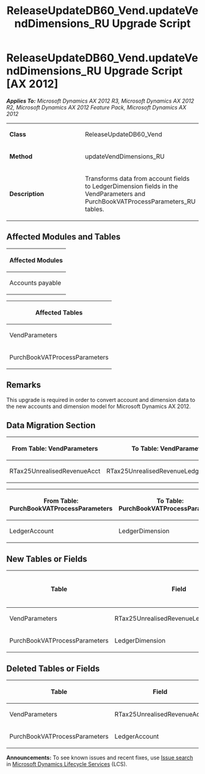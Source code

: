 ﻿---
title: ReleaseUpdateDB60_Vend.updateVendDimensions_RU Upgrade Script
TOCTitle: ReleaseUpdateDB60_Vend.updateVendDimensions_RU Upgrade Script
ms:assetid: ff842b70-88dd-9809-c3f1-9e7048e5106a
ms:mtpsurl: https://msdn.microsoft.com/en-us/library/JJ720181(v=AX.60)
ms:contentKeyID: 49712486
ms.date: 05/18/2015
mtps_version: v=AX.60
---

# ReleaseUpdateDB60\_Vend.updateVendDimensions\_RU Upgrade Script [AX 2012]


_**Applies To:** Microsoft Dynamics AX 2012 R3, Microsoft Dynamics AX 2012 R2, Microsoft Dynamics AX 2012 Feature Pack, Microsoft Dynamics AX 2012_

<table>
<colgroup>
<col style="width: 50%" />
<col style="width: 50%" />
</colgroup>
<tbody>
<tr class="odd">
<td><p><strong>Class</strong></p></td>
<td><p>ReleaseUpdateDB60_Vend</p></td>
</tr>
<tr class="even">
<td><p><strong>Method</strong></p></td>
<td><p>updateVendDimensions_RU</p></td>
</tr>
<tr class="odd">
<td><p><strong>Description</strong></p></td>
<td><p>Transforms data from account fields to LedgerDimension fields in the VendParameters and PurchBookVATProcessParameters_RU tables.</p></td>
</tr>
</tbody>
</table>


## Affected Modules and Tables

<table>
<colgroup>
<col style="width: 100%" />
</colgroup>
<thead>
<tr class="header">
<th><p>Affected Modules</p></th>
</tr>
</thead>
<tbody>
<tr class="odd">
<td><p>Accounts payable</p></td>
</tr>
</tbody>
</table>


<table>
<colgroup>
<col style="width: 100%" />
</colgroup>
<thead>
<tr class="header">
<th><p>Affected Tables</p></th>
</tr>
</thead>
<tbody>
<tr class="odd">
<td><p>VendParameters</p></td>
</tr>
<tr class="even">
<td><p>PurchBookVATProcessParameters</p></td>
</tr>
</tbody>
</table>


## Remarks

This upgrade is required in order to convert account and dimension data to the new accounts and dimension model for Microsoft Dynamics AX 2012.

## Data Migration Section

<table>
<colgroup>
<col style="width: 50%" />
<col style="width: 50%" />
</colgroup>
<thead>
<tr class="header">
<th><p>From Table: VendParameters</p></th>
<th><p>To Table: VendParameters</p></th>
</tr>
</thead>
<tbody>
<tr class="odd">
<td><p>RTax25UnrealisedRevenueAcct</p></td>
<td><p>RTax25UnrealisedRevenueLedgerDimension</p></td>
</tr>
</tbody>
</table>


<table>
<colgroup>
<col style="width: 50%" />
<col style="width: 50%" />
</colgroup>
<thead>
<tr class="header">
<th><p>From Table: PurchBookVATProcessParameters</p></th>
<th><p>To Table: PurchBookVATProcessParameters</p></th>
</tr>
</thead>
<tbody>
<tr class="odd">
<td><p>LedgerAccount</p></td>
<td><p>LedgerDimension</p></td>
</tr>
</tbody>
</table>


## New Tables or Fields

<table>
<colgroup>
<col style="width: 33%" />
<col style="width: 33%" />
<col style="width: 33%" />
</colgroup>
<thead>
<tr class="header">
<th><p>Table</p></th>
<th><p>Field</p></th>
<th><p>Extended Data Type</p>
<p>-or- Base Enum</p></th>
</tr>
</thead>
<tbody>
<tr class="odd">
<td><p>VendParameters</p></td>
<td><p>RTax25UnrealisedRevenueLedgerDimension</p></td>
<td><p>LedgerDimensionDefaultAccount</p></td>
</tr>
<tr class="even">
<td><p>PurchBookVATProcessParameters</p></td>
<td><p>LedgerDimension</p></td>
<td><p>LedgerDimensionDefaultAccount</p></td>
</tr>
</tbody>
</table>


## Deleted Tables or Fields

<table>
<colgroup>
<col style="width: 50%" />
<col style="width: 50%" />
</colgroup>
<thead>
<tr class="header">
<th><p>Table</p></th>
<th><p>Field</p></th>
</tr>
</thead>
<tbody>
<tr class="odd">
<td><p>VendParameters</p></td>
<td><p>RTax25UnrealisedRevenueAcct</p></td>
</tr>
<tr class="even">
<td><p>PurchBookVATProcessParameters</p></td>
<td><p>LedgerAccount</p></td>
</tr>
</tbody>
</table>

  
**Announcements:** To see known issues and recent fixes, use [Issue search](http://go.microsoft.com/fwlink/?linkid=389258) in [Microsoft Dynamics Lifecycle Services](http://go.microsoft.com/fwlink/?linkid=306505) (LCS).

